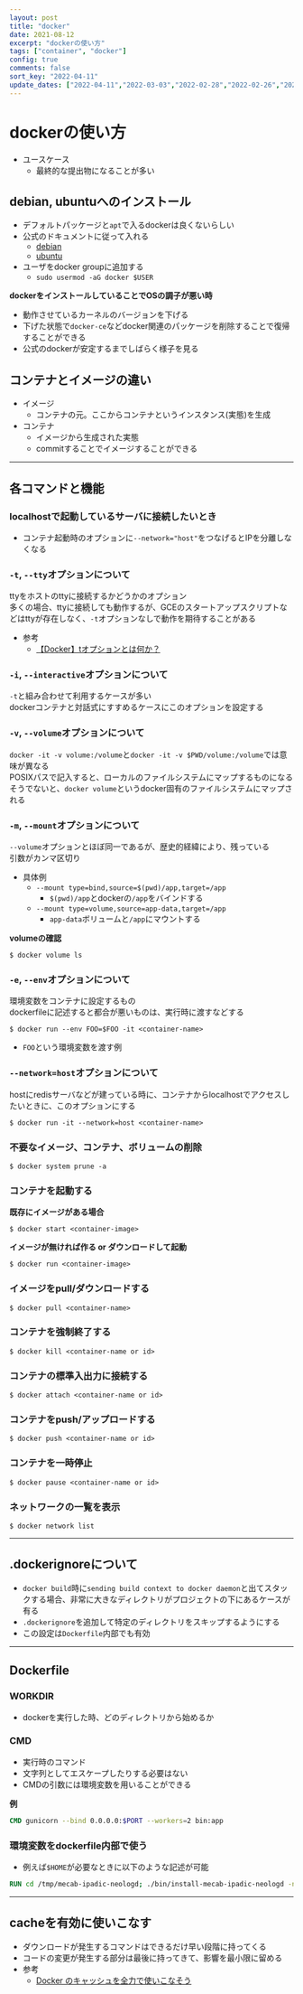 ```yaml
---
layout: post
title: "docker"
date: 2021-08-12
excerpt: "dockerの使い方"
tags: ["container", "docker"]
config: true
comments: false
sort_key: "2022-04-11"
update_dates: ["2022-04-11","2022-03-03","2022-02-28","2022-02-26","2022-01-19","2021-11-29","2021-10-21","2021-10-18","2021-09-03","2021-08-20","2021-08-12"]
---
```


# dockerの使い方
 - ユースケース
   - 最終的な提出物になることが多い

## debian, ubuntuへのインストール
 - デフォルトパッケージと`apt`で入るdockerは良くないらしい
 - 公式のドキュメントに従って入れる
   - [debian](https://docs.docker.com/engine/install/debian/)
   - [ubuntu](https://docs.docker.com/engine/install/ubuntu/)
 - ユーザをdocker groupに追加する
   - `sudo usermod -aG docker $USER`

**dockerをインストールしていることでOSの調子が悪い時**  
 - 動作させているカーネルのバージョンを下げる
 - 下げた状態で`docker-ce`などdocker関連のパッケージを削除することで復帰することができる
 - 公式のdockerが安定するまでしばらく様子を見る

## コンテナとイメージの違い
 - イメージ
   - コンテナの元。ここからコンテナというインスタンス(実態)を生成
 - コンテナ
   - イメージから生成された実態
   - commitすることでイメージすることができる

---

## 各コマンドと機能

### localhostで起動しているサーバに接続したいとき
 - コンテナ起動時のオプションに`--network="host"`をつなげるとIPを分離しなくなる

### `-t`, `--tty`オプションについて
ttyをホストのttyに接続するかどうかのオプション    
多くの場合、ttyに接続しても動作するが、GCEのスタートアップスクリプトなどはttyが存在しなく、`-t`オプションなしで動作を期待することがある 

 - 参考
   - [【Docker】tオプションとは何か？](https://keymaso.com/programemory/docker/run-option-d/)

### `-i`, `--interactive`オプションについて
`-t`と組み合わせて利用するケースが多い  
dockerコンテナと対話式にすすめるケースにこのオプションを設定する  

### `-v`, `--volume`オプションについて
`docker -it -v volume:/volume`と`docker -it -v $PWD/volume:/volume`では意味が異なる  
POSIXパスで記入すると、ローカルのファイルシステムにマップするものになる  
そうでないと、`docker volume`というdocker固有のファイルシステムにマップされる  

### `-m`, `--mount`オプションについて
`--volume`オプションとほぼ同一であるが、歴史的経緯により、残っている  
引数がカンマ区切り  

 - 具体例
   - `--mount type=bind,source=$(pwd)/app,target=/app`
     - `$(pwd)/app`とdockerの`/app`をバインドする
   - `--mount type=volume,source=app-data,target=/app`
     - `app-data`ボリュームと`/app`にマウントする

**volumeの確認**  
```console
$ docker volume ls
```

### `-e`, `--env`オプションについて
環境変数をコンテナに設定するもの  
dockerfileに記述すると都合が悪いものは、実行時に渡すなどする  

```console
$ docker run --env FOO=$FOO -it <container-name>
```
 - `FOO`という環境変数を渡す例

### `--network=host`オプションについて
hostにredisサーバなどが建っている時に、コンテナからlocalhostでアクセスしたいときに、このオプションにする  

```console
$ docker run -it --network=host <container-name>
```

### 不要なイメージ、コンテナ、ボリュームの削除

```console
$ docker system prune -a
```

### コンテナを起動する
 
**既存にイメージがある場合**  
```console
$ docker start <container-image>
```

**イメージが無ければ作る or  ダウンロードして起動**  
```console
$ docker run <container-image>
```

### イメージをpull/ダウンロードする

```console
$ docker pull <container-name>
```


### コンテナを強制終了する

```console
$ docker kill <container-name or id>
```

### コンテナの標準入出力に接続する

```console
$ docker attach <container-name or id>
```

### コンテナをpush/アップロードする

```console
$ docker push <container-name or id>
```

### コンテナを一時停止

```console
$ docker pause <container-name or id>
```

### ネットワークの一覧を表示

```console
$ docker network list
```

---

## .dockerignoreについて
 - `docker build`時に`sending build context to docker daemon`と出てスタックする場合、非常に大きなディレクトリがプロジェクトの下にあるケースが有る
 - `.dockerignore`を追加して特定のディレクトリをスキップするようにする
 - この設定は`Dockerfile`内部でも有効

---

## Dockerfile

### WORKDIR
 - dockerを実行した時、どのディレクトリから始めるか

### CMD
 - 実行時のコマンド
 - 文字列としてエスケープしたりする必要はない
 - CMDの引数には環境変数を用いることができる

**例**  
```dockerfile
CMD gunicorn --bind 0.0.0.0:$PORT --workers=2 bin:app
```

### 環境変数をdockerfile内部で使う
 - 例えば`$HOME`が必要なときに以下のような記述が可能

```dockerfile
RUN cd /tmp/mecab-ipadic-neologd; ./bin/install-mecab-ipadic-neologd -n -y --prefix $HOME/.lib/mecab-ipadic-neologd;
```

---

## cacheを有効に使いこなす
 - ダウンロードが発生するコマンドはできるだけ早い段階に持ってくる
 - コードの変更が発生する部分は最後に持ってきて、影響を最小限に留める
 - 参考
   - [Docker のキャッシュを全力で使いこなそう](https://zenn.dev/kou64yama/articles/powerful-docker-build-cache)


